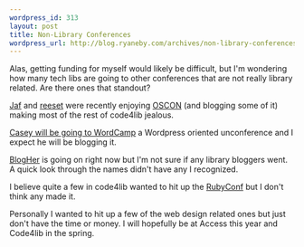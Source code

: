 ```yaml
--- 
wordpress_id: 313
layout: post
title: Non-Library Conferences
wordpress_url: http://blog.ryaneby.com/archives/non-library-conferences/
---
```

Alas, getting funding for myself would likely be difficult, but I'm wondering how many tech libs are going to other conferences that are not really library related. Are there ones that standout? 

<a href="http://digitallibrarian.org/">Jaf</a> and <a href="http://oregonstate.edu/~reeset/blog">reeset</a> were recently enjoying <a href="http://conferences.oreillynet.com/os2006/">OSCON</a> (and blogging some of it) making most of the rest of code4lib jealous.

<a href="http://maisonbisson.com/blog/post/11380/">Casey will be going to WordCamp</a> a Wordpress oriented unconference and I expect he will be blogging it.

<a href="http://blogher.org/about-blogher-conference-06">BlogHer</a> is going on right now but I'm not sure if any library bloggers went. A quick look through the names didn't have any I recognized.

I believe quite a few in code4lib wanted to hit up the <a href="http://www.rubyconf.com/">RubyConf</a> but I don't think any made it.

Personally I wanted to hit up a few of the web design related ones but just don't have the time or money. I will hopefully be at Access this year and Code4lib in the spring.
